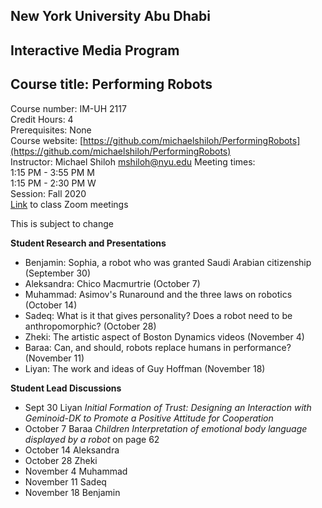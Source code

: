 ## New York University Abu Dhabi  
## Interactive Media Program
## Course title: Performing Robots
Course number: IM-UH 2117  
Credit Hours: 4     
Prerequisites: None     
Course website:
[https://github.com/michaelshiloh/PerformingRobots](https://github.com/michaelshiloh/PerformingRobots)  
Instructor: Michael Shiloh mshiloh@nyu.edu
Meeting times:    
1:15 PM - 3:55 PM M  
1:15 PM - 2:30 PM W  
Session: Fall 2020    
[Link](https://nyu.zoom.us/j/99801224178) to class Zoom meetings

This is subject to change

**Student Research and Presentations**

- Benjamin: Sophia, a robot who was granted Saudi Arabian citizenship (September 30)
- Aleksandra: Chico Macmurtrie (October 7)
- Muhammad: Asimov's Runaround and the three laws on robotics (October 14)
- Sadeq: What is it that gives personality? Does a robot need to be anthropomorphic? (October 28)
- Zheki: The artistic aspect of Boston Dynamics videos (November 4)
- Baraa: Can, and should, robots replace humans in performance? (November 11)
- Liyan: The work and ideas of Guy Hoffman (November 18)

**Student Lead Discussions**

- Sept 30 Liyan *Initial Formation of Trust: Designing an Interaction with Geminoid-DK to Promote a Positive Attitude for Cooperation*
- October 7 Baraa *Children Interpretation of emotional body language displayed by a robot* on page 62 
- October 14 Aleksandra
- October 28 Zheki
- November 4 Muhammad
- November 11 Sadeq
- November 18 Benjamin
